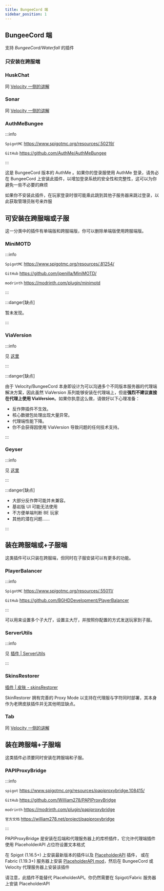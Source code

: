```yaml
---
title: BungeeCord 端
sidebar_position: 1
---
```


## BungeeCord 端

支持 _BungeeCord/Waterfall_ 的插件

### 只安装在跨服端

### HuskChat

同 [Velocity 一侧的讲解](velocity.md#huskchat)

### Sonar

同 [Velocity 一侧的讲解](velocity.md#sonar)

### AuthMeBungee

:::info

`SpigotMC` https://www.spigotmc.org/resources/.50219/

`GitHub` https://github.com/AuthMe/AuthMeBungee

:::

这是 BungeeCord 版本的 AuthMe 。如果你的登录服使用 AuthMe 登录，请务必在 BungeeCord 上安装此插件，以增加登录系统的安全性和完整性，这可以为你避免一些不必要的麻烦

如果你不安装此插件，在玩家登录时很可能乘此跳到其他子服务器来跳过登录，以此获取管理员账号来炸服

## 可安装在跨服端或子服

这一分类中的插件有单端版和跨服端版，你可以删除单端版使用跨服端版。

### MiniMOTD

:::info

`SpigotMC` https://www.spigotmc.org/resources/.81254/

`GitHub` https://github.com/jpenilla/MiniMOTD/

`modrinth` https://modrinth.com/plugin/minimotd

:::

:::danger[缺点]

暂未发现。

:::

### ViaVersion

:::info

见 [这里](/docs-java/process/plugin/other/Via/Via.md)

:::

:::danger[缺点]

由于 Velocity/BungeeCord 本身即设计为可以沟通多个不同版本服务器的代理端解决方案，因此虽然 ViaVersion 系列能够安装在代理端上，但是**强烈不建议直接在代理上使用 ViaVersion**。如果你执意这么做，请做好以下心理准备：

* 反作弊插件不生效。
* 核心数据包处理出现大量异常。
* 代理端性能下降。
* 你不会获得因使用 ViaVersion 导致问题的任何技术支持。

:::

### Geyser

:::info

见 [这里](/docs-java/process/mobile-player/Geyser/introduction/overview.md)

:::

:::danger[缺点]

- 大部分反作弊可能并未兼容。
- 基岩版 UI 可能无法使用
- 不方便单端判断 BE 玩家
- 其他的潜在问题……

:::

## 装在跨服端或+子服端

这类插件可以只装在跨服端，但同时在子服安装可以有更多的功能。

### PlayerBalancer

:::info

`SpigotMC` https://www.spigotmc.org/resources/.55011/

`GitHub` https://github.com/BGHDDevelopment/PlayerBalancer

:::

可以用来设置多个子大厅，设置主大厅，并按照你配置的方式发送玩家到子服。

### ServerUtils

:::info

见 [插件 | ServerUtils](/docs-java/process/plugin/ManageTool/PluginManagement/ServerUtils.md)

:::


### SkinsRestorer

[插件 | 皮肤 - skinsRestorer](/docs-java/process/plugin/other/SkinsRestorer.md)

SkinRestorer 拥有完善的 Proxy Mode 以支持在代理服与字符同时部署，其本身作为老牌皮肤插件并无其他明显缺点。

### Tab

同 [Velocity 一侧的讲解](velocity.md#tab)

## 装在跨服端+子服端

这类插件必须要同时安装在跨服端和子服。

### PAPIProxyBridge

:::info

`spigot` https://www.spigotmc.org/resources/papiproxybridge.108415/

`GitHub` https://github.com/WiIIiam278/PAPIProxyBridge

`modrinth` https://modrinth.com/plugin/papiproxybridge

`官方文档` https://william278.net/project/papiproxybridge

:::

PAPIProxyBridge 是安装在后端和代理服务器上的库桥插件，它允许代理端插件使用 PlaceholderAPI 占位符设置文本格式

在 Spigot (1.16.5+) 上安装最新版本的插件以及 [PlaceholderAPI](https://www.spigotmc.org/resources/placeholderapi.6245/) 插件，
或在 Fabric (1.19.3+) 服务器上安装 [PlaceholderAPI mod](https://placeholders.pb4.eu/)，然后在 BungeeCord 或 Velocity 代理服务器上安装该插件

请注意，此插件不能替代 PlaceholderAPI。你仍然需要在 Spigot/Fabric 服务器上安装 PlaceholderAPI
